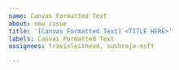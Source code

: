 ```yaml
---
name: Canvas Formatted Text
about: new issue
title: '[Canvas Formatted Text] <TITLE HERE>'
labels: Canvas Formatted Text
assignees: travisleithead, sushraja-msft

---
```



